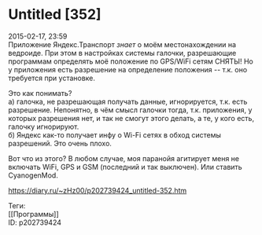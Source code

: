 Untitled [352]
===============

   
 2015-02-17, 23:59   
  Приложение Яндекс.Транспорт  *знает*  о моём местонахождении на ведроиде. При этом в настройках системы галочки, разрешающие программам определять моё положение по GPS/WiFi сетям СНЯТЫ! Но у приложения есть разрешение на определение положения -- т.к. оно требуется при установке.   
   
 Это как понимать?   
 а) галочка, не разрешающая получать данные, игнорируется, т.к. есть разрешение. Непонятно, в чём смысл галочки тогда, т.к. приложения, у которых разрешения нет, и так не смогут этого делать, а те, у кого есть, галочку игнорируют.   
 б) Яндекс как-то получает инфу о Wi-Fi сетях в обход системы разрешений. Это очень плохо.   
   
 Вот что из этого? В любом случае, моя паранойя агитирует меня не включать WiFi, GPS и GSM (последний и так выключен). Или ставить CyanogenMod.   
    
 <https://diary.ru/~zHz00/p202739424_untitled-352.htm>   
   
 Теги:   
 [[Программы]]   
 ID: p202739424
